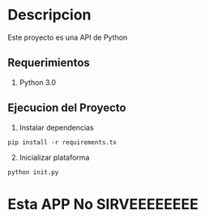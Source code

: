 # Descripcion

Este proyecto es una API de Python 


## Requerimientos
1. Python 3.0

## Ejecucion del Proyecto

1. Instalar dependencias
``` 
pip install -r requirements.tx 
```
2. Inicializar plataforma
```
python init.py
```

# Esta APP No SIRVEEEEEEEE
